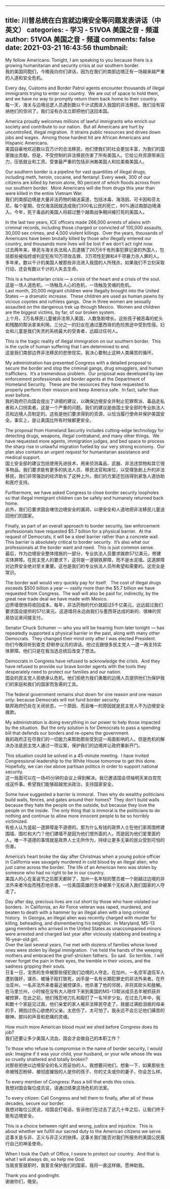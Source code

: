 
---
title: 川普总统在白宫就边境安全等问题发表讲话（中英文）
categories: 
    - 学习
    - 51VOA 美国之音 - 频道
author: 51VOA 美国之音 - 频道
comments: false
date: 2021-03-21 16:43:56
thumbnail: 
---

<div>   
<p>My fellow Americans: Tonight, I am speaking to you because there is a growing humanitarian and security crisis at our southern border.<br>我的美国同胞们，今晚我向你们讲话，因为在我们的南部边境正有一场越来越严重的人道和安全危机。</p>
<p>Every day, Customs and Border Patrol agents encounter thousands of illegal immigrants trying to enter our country.  We are out of space to hold them, and we have no way to promptly return them back home to their country.<br>每一天，海关与边境巡逻人员遇到数以千计试图进入我国的非法移民。我们没有容纳他们的空间了。我们没有办法立即把他们送回本国。</p>
<p>America proudly welcomes millions of lawful immigrants who enrich our society and contribute to our nation.  But all Americans are hurt by uncontrolled, illegal migration.  It strains public resources and drives down jobs and wages.  Among those hardest hit are African Americans and Hispanic Americans.<br>美国自豪地欢迎数以百万计的合法移民，他们使我们的社会更加丰富，为我们的国家做出贡献。但是，不受控制的非法移民伤害了所有美国人。它给公共资源带来压力，压低就业和工资。受害最严重的包括非洲裔美国人和拉美裔美国人。</p>
<p>Our southern border is a pipeline for vast quantities of illegal drugs, including meth, heroin, cocaine, and fentanyl. Every week, 300 of our citizens are killed by heroin alone, 90 percent of which floods across from our southern border.  More Americans will die from drugs this year than were killed in the entire Vietnam War.<br>我们的南部边境是大量非法药物的输送渠道，包括冰毒、海洛因、可卡因和芬太尼。每个星期，仅仅海洛因就造成我们300名公民的死亡，90%通过南部边境涌入。今年，死于毒品的美国人将超过整个越南战争期间被打死的美国人。</p>
<p>In the last two years, ICE officers made 266,000 arrests of aliens with criminal records, including those charged or convicted of 100,000 assaults, 30,000 sex crimes, and 4,000 violent killings.  Over the years, thousands of Americans have been brutally killed by those who illegally entered our country, and thousands more lives will be lost if we don’t act right now.<br>过去两年来，移民与海关执法局人员逮捕了26万6千有刑事犯罪记录的外国人，包括那些被指控或判定犯有10万项攻击罪、3万项性犯罪和4千项暴力杀人罪的人。多年来，数以千计的美国人被那些非法进入我国的人所残杀，如果我们不立刻采取行动，还会有数以千计的人失去生命。</p>
<p>This is a humanitarian crisis — a crisis of the heart and a crisis of the soul.<br>这是一场人道危机，一场触及人心的危机，一场触及灵魂的危机。<br>Last month, 20,000 migrant children were illegally brought into the United States — a dramatic increase.  These children are used as human pawns by vicious coyotes and ruthless gangs.  One in three women are sexually assaulted on the dangerous trek up through Mexico.  Women and children are the biggest victims, by far, of our broken system.<br>上个月，2万名移民儿童被非法带入美国，人数急剧增长。这些孩子被恶毒的蛇头和残酷的帮派拿来利用。三分之一的妇女在通过墨西哥的危险旅途中受到性侵。妇女和儿童是我们失灵的系统最大的受害者，远超过任何人。</p>
<p>This is the tragic reality of illegal immigration on our southern border.  This is the cycle of human suffering that I am determined to end.<br>这是我们南部边界非法移民的悲惨现实。我决心要制止这种人类痛苦的循环。</p>
<p>My administration has presented Congress with a detailed proposal to secure the border and stop the criminal gangs, drug smugglers, and human traffickers.  It’s a tremendous problem.  Our proposal was developed by law enforcement professionals and border agents at the Department of Homeland Security.  These are the resources they have requested to properly perform their mission and keep America safe.  In fact, safer than ever before.<br>我的政府已向国会提出了详细的建议，以确保边境安全并制止犯罪帮派、毒品走私者和人口拐卖者。这是一个严重的问题。我们的建议是由国土安全部的专业执法人员和边境人员制定的。这些是他们要求得到的资源，以恰当履行使命并保护美国安全。事实上，是让美国比所有时候都更安全。</p>
<p>The proposal from Homeland Security includes cutting-edge technology for detecting drugs, weapons, illegal contraband, and many other things.  We have requested more agents, immigration judges, and bed space to process the sharp rise in unlawful migration fueled by our very strong economy.  Our plan also contains an urgent request for humanitarian assistance and medical support.<br>国土安全部的建议包括使用先进技术，用来侦测毒品、武器、非法违禁物和其它很多物品。我们要求能有更多的执法人员、移民法官和床位，以受理急剧上升的非法移民，我们非常强劲的经济助长了这种上升。我们的方案还包括得到紧急人道协助和医疗支持。</p>
<p>Furthermore, we have asked Congress to close border security loopholes so that illegal immigrant children can be safely and humanely returned back home.<br>此外，我们已要求国会堵住边境安全的漏洞，以便安全和人道地把非法移民儿童送回他们的国家。</p>
<p>Finally, as part of an overall approach to border security, law enforcement professionals have requested $5.7 billion for a physical barrier.  At the request of Democrats, it will be a steel barrier rather than a concrete wall.  This barrier is absolutely critical to border security.  It’s also what our professionals at the border want and need.  This is just common sense.<br>最后，作为边境安全整体措施的一部分，专业执法人员要求拨款57亿美元，修建实体屏障。在民主党人的要求下，这将是一道钢铁屏障，而不是水泥墙。这道屏障对边界安全绝对至关重要。这也是我们的专业执法人员所希望和需要的。这完全是常识。</p>
<p>The border wall would very quickly pay for itself.   The cost of illegal drugs exceeds $500 billion a year — vastly more than the $5.7 billion we have requested from Congress.  The wall will also be paid for, indirectly, by the great new trade deal we have made with Mexico.<br>边界墙很快将收回成本。每年，非法药物的代价就超过5千亿美元，远远超过我们要求国会提供的57亿美元。这道墙将永远由我们与墨西哥达成的新的、很棒的贸易协议来间接支付。</p>
<p>Senator Chuck Schumer — who you will be hearing from later tonight — has repeatedly supported a physical barrier in the past, along with many other Democrats.  They changed their mind only after I was elected President.<br>你们今晚将听到查克·舒默参议员的讲话。他过去跟很多民主党人一道一再支持实体屏障。他们只是在我当选总统后改变了想法。</p>
<p>Democrats in Congress have refused to acknowledge the crisis.  And they have refused to provide our brave border agents with the tools they desperately need to protect our families and our nation.<br>国会的民主党人拒绝承认危机。他们拒绝为我们勇敢的边境人员提供他们为保护我们的家庭和我们的国家而急需的工具。</p>
<p>The federal government remains shut down for one reason and one reason only: because Democrats will not fund border security.<br>联邦政府仍处在关闭状态，一个原因、而且唯一的原因就是民主党人不为边境安全拨款。</p>
<p>My administration is doing everything in our power to help those impacted by the situation.  But the only solution is for Democrats to pass a spending bill that defends our borders and re-opens the government.<br>我的政府正在尽我们的一切能力来帮助那些受到这一局面影响的人。但是危机的解决办法是民主党人通过一项议案，保护我们的边境并让政府重新开门。</p>
<p>This situation could be solved in a 45-minute meeting.  I have invited Congressional leadership to the White House tomorrow to get this done.  Hopefully, we can rise above partisan politics in order to support national security.<br>这一局面可以在一场45分钟的会议上得到解决。我已邀请国会领袖明天来白宫完成这件事。希望我们能够超越党派政治，支持国家安全。</p>
<p>Some have suggested a barrier is immoral.  Then why do wealthy politicians build walls, fences, and gates around their homes?  They don’t build walls because they hate the people on the outside, but because they love the people on the inside.  The only thing that is immoral is the politicians to do nothing and continue to allow more innocent people to be so horribly victimized.<br>有些人认为竖起一道屏障是不道德的。那为什么有钱的政界人士在他们家周围修建围墙、围栏和大门？他们建墙不是因为他们恨外面的人，而是因为他们爱里面的人。唯一不道德的事情就是政界人士无所作为，持续让更多无辜的民众受到可怕的伤害。</p>
<p>America’s heart broke the day after Christmas when a young police officer in California was savagely murdered in cold blood by an illegal alien, who just came across the border.  The life of an American hero was stolen by someone who had no right to be in our country.<br>美国人的心在圣诞节之后那天都碎了，加州一名年轻的警员被一个刚越过边境的非法外来者冷血而残忍地杀害。一位美国英雄的生命被某个无权进入我们国家的人夺走了。</p>
<p>Day after day, precious lives are cut short by those who have violated our borders.  In California, an Air Force veteran was raped, murdered, and beaten to death with a hammer by an illegal alien with a long criminal history.  In Georgia, an illegal alien was recently charged with murder for killing, beheading, and dismembering his neighbor.  In Maryland, MS-13 gang members who arrived in the United States as unaccompanied minors were arrested and charged last year after viciously stabbing and beating a 16-year-old girl.<br>Over the last several years, I’ve met with dozens of families whose loved ones were stolen by illegal immigration.  I’ve held the hands of the weeping mothers and embraced the grief-stricken fathers.  So sad.  So terrible.  I will never forget the pain in their eyes, the tremble in their voices, and the sadness gripping their souls.<br>日复一日，宝贵的生命被那些侵犯我们边境的人夺走。在加州，一名空军退伍军人遭到强奸，谋杀、被锤子殴打致死，凶手是一名有长期犯罪史的非法外来者。在乔治亚州，一名非法外来者最近被控谋杀，他杀害了他的邻居，并将其砍头和肢解。在马里兰州，小时候在没有大人陪伴下来到美国的MS-13帮派成员去年被抓获并被控罪，在此之前，他们残忍地刀扎和殴打了一名16岁少女。在过去几年中，我和数十个家庭见过面，他们亲爱的家人被非法移民夺走了。我握过满脸泪痕的母亲的手，拥抱过伤心欲绝的父亲。太悲伤了。太可怕了。我永远不会忘记他们痛苦的眼神、颤抖的声音和悲痛的灵魂。</p>
<p>How much more American blood must we shed before Congress does its job?<br>我们还要让多少美国人流血，国会才会做自己的本职工作？</p>
<p>To those who refuse to compromise in the name of border security, I would ask: Imagine if it was your child, your husband, or your wife whose life was so cruelly shattered and totally broken?<br>对那些拒绝以边境安全的名义而妥协的人，我想要问他们，想象一下，如果那些生命被残忍粉碎、被彻底摧毁的人是你的孩子、你的丈夫或你的妻子，你会怎么样。</p>
<p>To every member of Congress: Pass a bill that ends this crisis.<br>我想对国会每位成员说，请通过结束这场危机的法案。</p>
<p>To every citizen: Call Congress and tell them to finally, after all of these decades, secure our border.<br>我想对每位公民说，给国会打电话，告诉他们在过去了这几十年之后，让我们终于能有边境安全。</p>
<p>This is a choice between right and wrong, justice and injustice.  This is about whether we fulfill our sacred duty to the American citizens we serve.<br>这事关是与非、正义与非正义的抉择。这事关我们能否对我们所服务的美国公民履行自己的神圣使命。</p>
<p>When I took the Oath of Office, I swore to protect our country.  And that is what I will always do, so help me God.<br>当我宣誓就职时，我誓言保护我们的国家。我将一直这样做。愿神助我。</p>
<p>Thank you and goodnight.<br>谢谢你们，晚安。</p>  
</div>
            